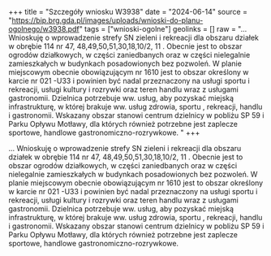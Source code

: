 +++
title = "Szczegóły wniosku W3938"
date = "2024-06-14"
source = "https://bip.brg.gda.pl/images/uploads/wnioski-do-planu-ogolnego/w3938.pdf"
tags = ["wnioski-ogolne"]
geolinks = []
raw = "... Wnioskuję o wprowadzenie strefy SN zieleni i rekreacji dla obszaru działek w obrębie 114 nr 47, 48,49,50,51,30,18,10/2, 11 . Obecnie jest to obszar ogrodów działkowych, w części zaniedbanych oraz w części nielegalnie zamieszkałych w budynkach posadowionych bez pozwoleń. W planie miejscowym obecnie obowiązującym nr 1610 jest to obszar określony w karcie nr 021 -U33 i powinien być nadal przeznaczony na usługi sportu i rekreacji, usługi kultury i rozrywki oraz teren handlu wraz z usługami gastronomii. Dzielnica potrzebuje ww. usług, aby pozyskać miejską infrastrukturę, w której brakuje ww. usług zdrowia, sportu , rekreacji, handlu i gastronomii. Wskazany obszar stanowi centrum dzielnicy w pobliżu SP 59 i Parku Opływu Motławy, dla których również potrzebne jest zaplecze sportowe, handlowe  gastronomiczno-rozrywkowe. "
+++

... Wnioskuję o wprowadzenie strefy SN zieleni i rekreacji dla obszaru działek w obrębie 114 nr 47,
48,49,50,51,30,18,10/2, 11 . Obecnie jest to obszar ogrodów działkowych, w części zaniedbanych oraz w
części nielegalnie zamieszkałych w budynkach posadowionych bez pozwoleń. W planie miejscowym obecnie
obowiązującym nr 1610 jest to obszar określony w karcie nr 021 -U33 i powinien być nadal przeznaczony na
usługi sportu i rekreacji, usługi kultury i rozrywki oraz teren handlu wraz z usługami gastronomii. Dzielnica
potrzebuje ww. usług, aby pozyskać miejską infrastrukturę, w której brakuje ww. usług zdrowia, sportu ,
rekreacji, handlu i gastronomii. Wskazany obszar stanowi centrum dzielnicy w pobliżu SP 59 i Parku Opływu
Motławy, dla których również potrzebne jest zaplecze sportowe, handlowe  gastronomiczno-rozrywkowe.



